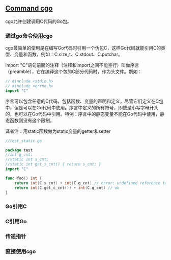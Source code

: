 ## [Command cgo](https://golang.org/cmd/cgo/)

cgo允许创建调用C代码的Go包。

### 通过go命令使用cgo
cgo最简单的使用是在编写Go代码时引用一个伪包C，这样Go代码就能引用C的类型、变量和函数，例如：C.size_t、C.stdout、C.putchar。

import "C"语句前面的注释（注释和import之间不能空行）叫做序言（preamble），它在编译这个包的C部分代码时，作为头文件。例如：
```go
// #include <stdio.h>
// #include <errno.h>
import "C"
```

序言可以包含任意的C代码，包括函数、变量的声明和定义，尽管它们定义在C包中，但是可以在Go代码中使用。序言中定义的所有符号，即使是小写字母开头的，也可以在Go代码中引用。特例：序言中的静态变量不能在Go代码中使用，静态函数则没有这个限制。

译者注：用static函数做为static变量的getter和setter
```go
//test_static.go

package test
//int g_cnt;
//static int s_cnt;
//static int get_s_cnt() { return s_cnt; }
import "C"

func foo() int {
    return int(C.s_cnt) + int(C.g_cnt) // error: undefined reference to `s_cnt'
    return int(C.get_c_cnt()) + int(C.g_cnt) // ok
}
```


### Go引用C

### C引用Go

### 传递指针

### 直接使用cgo

